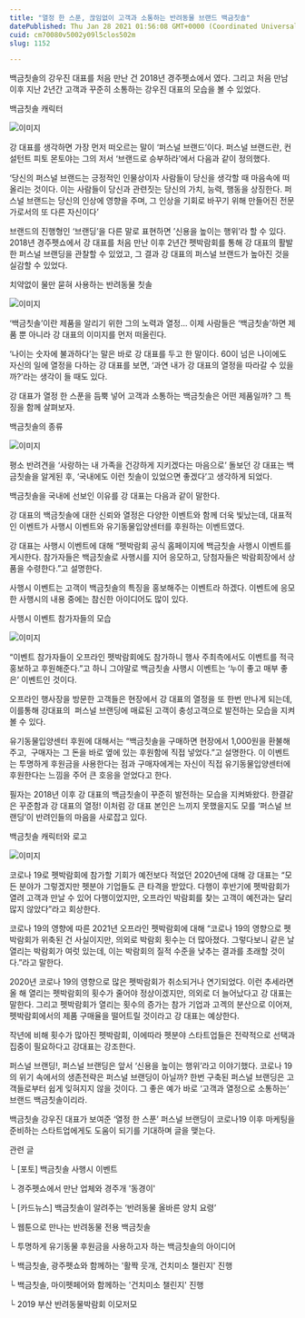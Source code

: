 ```yaml
---
title: "열정 한 스푼, 끊임없이 고객과 소통하는 반려동물 브랜드 백금칫솔"
datePublished: Thu Jan 28 2021 01:56:08 GMT+0000 (Coordinated Universal Time)
cuid: cm70080v5002y09l5clos502m
slug: 1152

---
```



백금칫솔의 강우진 대표를 처음 만난 건 2018년 경주펫쇼에서 였다. 그리고 처음 만남 이후 지난 2년간 고객과 꾸준히 소통하는 강우진 대표의 모습을 볼 수 있었다.

백금칫솔 캐릭터

![이미지](https://cdn.hashnode.com/res/hashnode/image/upload/v1739249451246/b7f783fa-25a8-4804-a343-fc270e656292.png)

강 대표를 생각하면 가장 먼저 떠오르는 말이 ‘퍼스널 브랜드’이다. 퍼스널 브랜드란, 컨설턴트 피토 몬토야는 그의 저서 ‘브랜드로 승부하라’에서 다음과 같이 정의했다.

‘당신의 퍼스널 브랜드는 긍정적인 인물상이자 사람들이 당신을 생각할 때 마음속에 떠올리는 것이다. 이는 사람들이 당신과 관련짓는 당신의 가치, 능력, 행동을 상징한다. 퍼스널 브랜드는 당신의 인상에 영향을 주며, 그 인상을 기회로 바꾸기 위해 만들어진 전문가로서의 또 다른 자신이다’

브랜드의 진행형인 ‘브랜딩’을 다른 말로 표현하면 ’신용을 높이는 행위’라 할 수 있다. 2018년 경주펫쇼에서 강 대표를 처음 만난 이후 2년간 펫박람회를 통해 강 대표의 활발한 퍼스널 브랜딩을 관찰할 수 있었고, 그 결과 강 대표의 퍼스널 브랜드가 높아진 것을 실감할 수 있었다.

치약없이 물만 묻혀 사용하는 반려동물 칫솔

![이미지](https://cdn.hashnode.com/res/hashnode/image/upload/v1739249453022/7b4c0a5f-d4ae-4b28-a298-0afcc3f94498.jpeg)

‘백금칫솔’이란 제품을 알리기 위한 그의 노력과 열정… 이제 사람들은 ‘백금칫솔’하면 제품 뿐 아니라 강 대표의 이미지를 먼저 떠올린다.

‘나이는 숫자에 불과하다’는 말은 바로 강 대표를 두고 한 말이다. 60이 넘은 나이에도 자신의 일에 열정을 다하는 강 대표를 보면, ‘과연 내가 강 대표의 열정을 따라갈 수 있을까?’라는 생각이 들 때도 있다.

강 대표가 열정 한 스푼을 듬뿍 넣어 고객과 소통하는 백금칫솔은 어떤 제품일까? 그 특징을 함께 살펴보자.

백금칫솔의 종류

![이미지](https://cdn.hashnode.com/res/hashnode/image/upload/v1739249455166/90d21efb-1282-493c-a63f-d9769bc4cdd3.png)

평소 반려견을 ‘사랑하는 내 가족을 건강하게 지키겠다는 마음으로’ 돌보던 강 대표는 백금칫솔을 알게된 후, ‘국내에도 이런 칫솔이 있었으면 좋겠다’고 생각하게 되었다.

백금칫솔을 국내에 선보인 이유를 강 대표는 다음과 같이 말한다.

강 대표의 백금칫솔에 대한 신뢰와 열정은 다양한 이벤트와 함께 더욱 빛났는데, 대표적인 이벤트가 사행시 이벤트와 유기동물입양센터를 후원하는 이벤트였다.

강 대표는 사행시 이벤트에 대해 “펫박람회 공식 홈페이지에 백금칫솔 사행시 이벤트를 게시한다. 참가자들은 백금칫솔로 사행시를 지어 응모하고, 당첨자들은 박람회장에서 상품을 수령한다.”고 설명한다.

사행시 이벤트는 고객이 백금칫솔의 특징을 홍보해주는 이벤트라 하겠다. 이벤트에 응모한 사행시의 내용 중에는 참신한 아이디어도 많이 있다.

사행시 이벤트 참가자들의 모습

![이미지](https://cdn.hashnode.com/res/hashnode/image/upload/v1739249457284/67a332bb-0bd2-4d6e-a4e4-0d9784f0aa52.png)

“이벤트 참가자들이 오프라인 펫박람회에도 참가하니 행사 주최측에서도 이벤트를 적극 홍보하고 후원해준다.”고 하니 그야말로 백금칫솔 사행시 이벤트는 ‘누이 좋고 매부 좋은’ 이벤트인 것이다.

오프라인 행사장을 방문한 고객들은 현장에서 강 대표의 열정을 또 한번 만나게 되는데, 이를통해 강대표의  퍼스널 브랜딩에 매료된 고객이 충성고객으로 발전하는 모습을 지켜볼 수 있다.

유기동물입양센터 후원에 대해서는 “백금칫솔을 구매하면 현장에서 1,000원을 환불해주고,  구매자는 그 돈을 바로 옆에 있는 후원함에 직접 넣었다.”고 설명한다. 이 이벤트는 투명하게 후원금을 사용한다는 점과 구매자에게는 자신이 직접 유기동물입양센터에 후원한다는 느낌을 주어 큰 호응을 얻었다고 한다.

필자는 2018년 이후 강 대표의 백금칫솔이 꾸준히 발전하는 모습을 지켜봐왔다. 한결같은 꾸준함과 강 대표의 열정! 이처럼 강 대표 본인은 느끼지 못했을지도 모를 ‘퍼스널 브랜딩’이 반려인들의 마음을 사로잡고 있다.

백금칫솔 캐릭터와 로고

![이미지](https://cdn.hashnode.com/res/hashnode/image/upload/v1739249459583/587ac777-eaf6-4031-bdeb-e195cded7ffd.png)

코로나 19로 펫박람회에 참가할 기회가 예전보다 적었던 2020년에 대해 강 대표는 “모든 분야가 그렇겠지만 펫분야 기업들도 큰 타격을 받았다. 다행이 후반기에 펫박람회가 열려 고객과 만날 수 있어 다행이었지만, 오프라인 박람회를 찾는 고객이 예전과는 달리 많지 않았다”라고 회상한다.

코로나 19의 영향에 따른 2021년 오프라인 펫박람회에 대해 “코로나 19의 영향으로 펫박람회가 위축된 건 사실이지만, 의외로 박람회 횟수는 더 많아졌다. 그렇다보니 같은 날 열리는 박람회가 여럿 있는데, 이는 박람회의 질적 수준을 낮추는 결과를 초래할 것이다.”라고 말한다.

2020년 코로나 19의 영향으로 많은 펫박람회가 취소되거나 연기되었다. 이런 추세라면 올 해 열리는 펫박람회의 횟수가 줄어야 정상이겠지만, 의외로 더 늘어났다고 강 대표는 말한다. 그리고 펫박람회가 열리는 횟수의 증가는 참가 기업과 고겍의 분산으로 이어져, 펫박람회에서의 제품 구매율을 떨어트릴 것이라고 강 대표는 예상한다.

작년에 비해 횟수가 많아진 펫박람회, 이에따라 펫분야 스타트업들은 전략적으로 선택과 집중이 필요하다고 강대표는 강조한다.

퍼스널 브랜딩!, 퍼스널 브랜딩은 앞서 ‘신용을 높이는 행위’라고 이야기했다. 코로나 19의 위기 속에서의 생존전략은 퍼스널 브랜딩이 아닐까? 한번 구축된 퍼스널 브랜딩은 고객들로부터 쉽게 잊혀지지 않을 것이다. 그 좋은 예가 바로 ‘고객과 열정으로 소통하는’ 브랜드 백금칫솔이리라.

백금칫솔 강우진 대표가 보여준 ‘열정 한 스푼’ 퍼스널 브랜딩이 코로나19 이후 마케팅을 준비하는 스타트업에게도 도움이 되기를 기대하며 글을 맺는다.

관련 글

└ [포토] 백금칫솔 사행시 이벤트

└ 경주펫쇼에서 만난 업체와 경주개 '동경이'

└ [카드뉴스] 백금칫솔이 알려주는 ‘반려동물 올바른 양치 요령’

└ 웹툰으로 만나는 반려동물 전용 백금칫솔

└ 투명하게 유기동물 후원금을 사용하고자 하는 백금칫솔의 아이디어

└ 백금칫솔, 광주펫쇼와 함께하는 '활짝 웃개, 건치미소 챌린지' 진행

└ 백금칫솔, 마이펫페어와 함께하는 '건치미소 챌린지' 진행

└ 2019 부산 반려동물박람회 이모저모